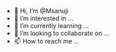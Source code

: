 - 👋 Hi, I’m @Msanuji
- 👀 I’m interested in ...
- 🌱 I’m currently learning ...
- 💞️ I’m looking to collaborate on ...
- 📫 How to reach me ...

<!---
Msanuji/Msanuji is a ✨ special ✨ repository because its `README.md` (this file) appears on your GitHub profile.
You can click the Preview link to take a look at your changes.
--->
